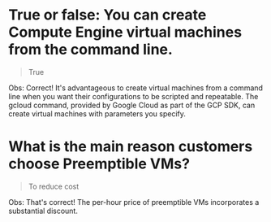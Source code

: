 # True or false: You can create Compute Engine virtual machines from the command line.

> True

Obs: Correct! It's advantageous to create virtual machines from a command line when you want their configurations to be scripted and repeatable. The gcloud command, provided by Google Cloud as part of the GCP SDK, can create virtual machines with parameters you specify.

# What is the main reason customers choose Preemptible VMs?

> To reduce cost

Obs: That's correct! The per-hour price of preemptible VMs incorporates a substantial discount.
